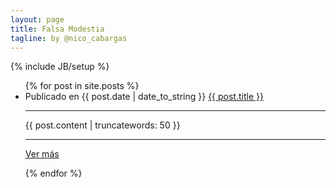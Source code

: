 ```yaml
---
layout: page
title: Falsa Modestia
tagline: by @nico_cabargas
---
```


{% include JB/setup %}

<ul class="posts">
  {% for post in site.posts %}
    <li>
      <span>Publicado en {{ post.date | date_to_string }}</span> <a href="{{ BASE_PATH }}{{ post.url }}">{{ post.title }}</a>
      <hr>
      <p>{{ post.content | truncatewords: 50 }}</p>
      <hr>
      <p><a class="span2 offset4 btn btn-inverse" href="{{ BASE_PATH }}{{ post.url }}">Ver m&aacute;s</a><p>
    </li>
  {% endfor %}
</ul>
